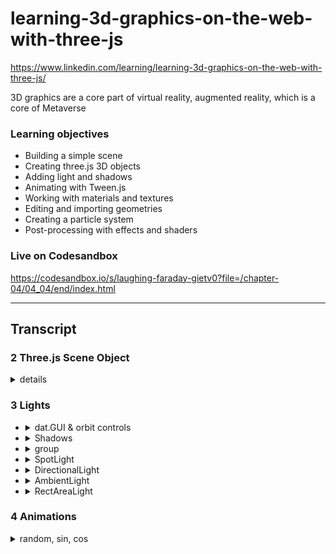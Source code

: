 # learning-3d-graphics-on-the-web-with-three-js
https://www.linkedin.com/learning/learning-3d-graphics-on-the-web-with-three-js/


3D graphics are a core part of virtual reality, augmented reality, which is a core of Metaverse
### Learning objectives
- Building a simple scene
- Creating three.js 3D objects
- Adding light and shadows
- Animating with Tween.js
- Working with materials and textures
- Editing and importing geometries
- Creating a particle system
- Post-processing with effects and shaders

### Live on Codesandbox
https://codesandbox.io/s/laughing-faraday-gietv0?file=/chapter-04/04_04/end/index.html

---

## Transcript
### 2 Three.js Scene Object
<details>
<summary> details </summary>

- Three.js objects
  - Most objects in Three.js are instances of the object Three base class. 
  - This means that they share some common properties with each other. Now, if you are to type scene inside the console, we can see the properties and metas that are associated with the scene object.
  - but it is not reflective rendering until we use requestAnimationFrame()
- requestAnimationFrame() function
  - What we did here (update) is that we set up a function that gets recursively called by the request animation frame function, so that things will get continuously rendered, about 60 times a second until we close the browser.
    ```js
    function update(renderer, scene, camera) {
      renderer.render(
        scene,
        camera
      );
      requestAnimationFrame(function() {
        update(renderer, scene, camera);
      })
    }
    ```
  - As you are continuously rendering the scene, any change we make will immediately take effect, creating real-time interaction and animation possibilities.
- Other Object3D properties
  - children and parent properties. The scene object happens to be the parent for all the objects, as everything else gets added to the scene object using its "add" method. we could add objects inside other objects as well. This helps us to establish a parent child relationship between different objects. So here, instead of adding the box to the scene, I could be adding the box to the plane. Doing so would make the box children of the plane object. 
    ```js
    // scene.add(box);
    plane.add(box);
    ```
  - The name property allows us to assign a name to objects, which makes it easy to find them in the scene using the "get object by name" method.
    ```js
    somePlane.name = 'plane-1';
    var plane = scene.getObjectByName('plane-1');
    ```
  - "traverse" method. Traverse allows us to execute a given callback function on the current object, and all of his descendants. It's useful when you are working with lots of objects, and if you wanted to call a function on all the children of a certain object. 
    ```js
    scene.traverse((child) => child.scale.x = 0.01)
    ```
- Adding fog to the scene
  - On the scene objects on this fog property, I will be calling this fog objects FogExp2 objects that takes two parameters. The first parameter is the color of the fog. Which I'm going to be using white color. The second parameter is the density of the fog, Which I'm going to be using 0.2 for this purpose.
  ```js
  scene.fog = new THREE.FogExp2(0xffffff, 0.2);
  ```
</details>

### 3 Lights
- <details>
  <summary> dat.GUI & orbit controls </summary>
    <img width='400' src="https://user-images.githubusercontent.com/24782000/163728626-31c3315c-319d-423b-add2-1de6013df721.png" />
  </details>
- <details>
  <summary> Shadows </summary>
  
    [Shadows](chapter-03/03_05/end/main.js)
    Rendering shadow is unfortunately not too straightforward.
    - First we need to tell the renderer to start rendering shadows. `renderer.shadowMap.enable = true` 
    - And then we need to tell the light to cast shadows.  `light.castShadow = true;`
    - Then we should also tell the objects to cast or receive shadows. In our case we will make the box cast shadows `mesh.castShadow = true`, and the plane 
  </details>
- <details>
  <summary> group </summary>
  
    [group as container](chapter-03/03_06/end/main.js)
    ```js
      // work as a container
      var group = new THREE.Group();
      group.add(obj)
    ```
    <img width="566" alt="image" src="https://user-images.githubusercontent.com/24782000/163734109-ad237c65-07f8-400b-bdc2-c1b01f9a8d27.png">
  </details>
- <details>
  <summary> SpotLight </summary>
  
    [define](chapter-03/03_07/end/main.js)
    ```js
      function getSpotLight(intensity) {
        var light = new THREE.SpotLight(0xffffff, intensity);
        light.castShadow = true;

        light.shadow.bias = 0.001; // Which parameter do you need to adjust to remove some of the common shadow map artifacts?
        light.shadow.mapSize.width = 2048; // resolution, default 1024*1024
        light.shadow.mapSize.height = 2048;

        return light;
      }
    ```
    <img width="566" alt="image" src="https://user-images.githubusercontent.com/24782000/163734109-ad237c65-07f8-400b-bdc2-c1b01f9a8d27.png">
  </details>
- <details>
  <summary> DirectionalLight </summary>
  
    [means parallel light](chapter-03/03_08/end/main.js)
    ```js
      function getDirectionalLight(intensity) {
        var light = new THREE.DirectionalLight(0xffffff, intensity);
        light.castShadow = true;

        light.shadow.camera.left = -10;
        light.shadow.camera.bottom = -10;
        light.shadow.camera.right = 10;
        light.shadow.camera.top = 10;

        return light;
      }
  
      // to check the parallel, add CameraHelper
      // The camera helper is just the helper geometry that shows us the field of view of the camera.
      var helper = new THREE.CameraHelper(directionalLight.shadow.camera);
    ```
    <img width="542" alt="image" src="https://user-images.githubusercontent.com/24782000/163735216-1509c118-7aba-4d1d-9697-4be793e8afdb.png">
  </details>
- <details>
  <summary> AmbientLight </summary>
  
    [means parallel light](chapter-03/03_09/end/main.js)
    ```js
      function getAmbientLight(intensity) {
        var light = new THREE.AmbientLight('rgb(10, 30, 50)', intensity);

        return light;
      }
    ```
    As you can see, ambient light illuminates all the objects in the scene equally. It doesn't have any direction, and it doesn't cast any shadows. Because of these reasons, it doesn't come close to how lighting behaves in real life. So you should use it sparingly if you are looking to create realistic scenes. 
    The pic shows ambient light work alone with directional light:
    <img width="545" alt="image" src="https://user-images.githubusercontent.com/24782000/163735412-6179c579-1214-49fd-b1bf-102ec425bb54.png">
  </details>
- <details>
  <summary>RectAreaLight</summary>
  
  a more realistic light [see docs](https://threejs.org/docs/#api/en/lights/RectAreaLight)
  </details>
  
### 4 Animations
<details>
<summary>random, sin, cos</summary>
</details>
